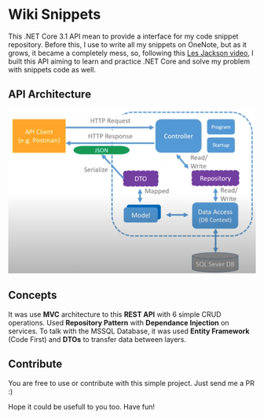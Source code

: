 
# Wiki Snippets
This .NET Core 3.1 API mean to provide a interface for my code snippet repository. 
Before this, I use to write all my snippets on OneNote, but as it grows, it became a completely mess, so, following this [Les Jackson video](https://www.youtube.com/watch?v=fmvcAzHpsk8), I built this API aiming to learn and practice .NET Core and solve my problem with snippets code as well.

## API Architecture
![Architecture](architecture.png)

## Concepts

It was use **MVC** architecture to this **REST API** with 6 simple CRUD operations. Used **Repository Pattern** with **Dependance Injection** on services. 
To talk with the MSSQL Database, it was used **Entity Framework** (Code First) and **DTOs** to transfer data between layers.

## Contribute
You are free to use or contribute with this simple project. Just send me a PR :)

Hope it could be usefull to you too. Have fun!